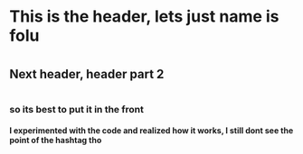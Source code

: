 # <h1> This is the header, lets just name is folu
# <h2> Next header, header part 2
# <h3> so its best to put it in the front
<h4> I experimented with the code and realized how it works, I still dont see the point of the hashtag tho</h4>

